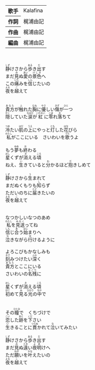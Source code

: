 
<table>
<tbody>
<tr>
<th>歌手</th>
<td>Kalafina</td>
</tr>
<tr>
<th>作詞</th>
<td>梶浦由記</td>
</tr>
<tr>
<th>作曲</th>
<td>梶浦由記</td>
</tr>
<tr>
<th>編曲</th>
<td>梶浦由記</td>
</tr>
</tbody>
</table>
<br>
<br>
<ruby>静<rp>(</rp><rt>しず</rt><rp>)</rp></ruby>けさから<ruby>歩<rp>(</rp><rt>ある</rt><rp>)</rp></ruby>き<ruby>出<rp>(</rp><rt>だ</rt><rp>)</rp></ruby>す<br>
まだ<ruby>見<rp>(</rp><rt>み</rt><rp>)</rp></ruby>ぬ<ruby>愛<rp>(</rp><rt>あい</rt><rp>)</rp></ruby>の<ruby>景色<rp>(</rp><rt>けしき</rt><rp>)</rp></ruby>へ<br>
この<ruby>痛<rp>(</rp><rt>いた</rt><rp>)</rp></ruby>みを<ruby>信<rp>(</rp><rt>しん</rt><rp>)</rp></ruby>じたいの<br>
<ruby>夜<rp>(</rp><rt>よる</rt><rp>)</rp></ruby>を<ruby>越<rp>(</rp><rt>こ</rt><rp>)</rp></ruby>えて<br>
<br>
<br>
<ruby>貴方<rp>(</rp><rt>あなた</rt><rp>)</rp></ruby>が<ruby>触<rp>(</rp><rt>ふ</rt><rp>)</rp></ruby>れた<ruby>胸<rp>(</rp><rt>むね</rt><rp>)</rp></ruby>に<ruby>優<rp>(</rp><rt>やさ</rt><rp>)</rp></ruby>しい<ruby>傷<rp>(</rp><rt>きず</rt><rp>)</rp></ruby>が<ruby>一<rp>(</rp><rt>ひと</rt><rp>)</rp></ruby>つ<br>
<ruby>隠<rp>(</rp><rt>かく</rt><rp>)</rp></ruby>していた<ruby>涙<rp>(</rp><rt>なみだ</rt><rp>)</rp></ruby>が<ruby>紅<rp>(</rp><rt>くれない</rt><rp>)</rp></ruby>に<ruby>零<rp>(</rp><rt>こぼ</rt><rp>)</rp></ruby>れ<ruby>落<rp>(</rp><rt>お</rt><rp>)</rp></ruby>ちて<br>
<br>
<ruby>冷<rp>(</rp><rt>つめ</rt><rp>)</rp></ruby>たい<ruby>肌<rp>(</rp><rt>はだ</rt><rp>)</rp></ruby>の<ruby>上<rp>(</rp><rt>うえ</rt><rp>)</rp></ruby>にやっと<ruby>灯<rp>(</rp><rt>とも</rt><rp>)</rp></ruby>した<ruby>花<rp>(</rp><rt>はな</rt><rp>)</rp></ruby>びら<br>
<ruby>私<rp>(</rp><rt>わたし</rt><rp>)</rp></ruby>がここにいる　さいわいを<ruby>歌<rp>(</rp><rt>うた</rt><rp>)</rp></ruby>うよ<br>
<br>
もう<ruby>夢<rp>(</rp><rt>ゆめ</rt><rp>)</rp></ruby>も<ruby>終<rp>(</rp><rt>お</rt><rp>)</rp></ruby>わる<br>
<ruby>星<rp>(</rp><rt>ほし</rt><rp>)</rp></ruby>くずが<ruby>消<rp>(</rp><rt>き</rt><rp>)</rp></ruby>える<ruby>頃<rp>(</rp><rt>ころ</rt><rp>)</rp></ruby><br>
ねえ、<ruby>生<rp>(</rp><rt>い</rt><rp>)</rp></ruby>きていると<ruby>分<rp>(</rp><rt>わ</rt><rp>)</rp></ruby>かるほど<ruby>抱<rp>(</rp><rt>だ</rt><rp>)</rp></ruby>きしめて<br>
<br>
<ruby>静<rp>(</rp><rt>しず</rt><rp>)</rp></ruby>けさから<ruby>生<rp>(</rp><rt>う</rt><rp>)</rp></ruby>まれて<br>
まだぬくもりも<ruby>知<rp>(</rp><rt>し</rt><rp>)</rp></ruby>らず<br>
ただいのちに<ruby>届<rp>(</rp><rt>とど</rt><rp>)</rp></ruby>きたいの<br>
<ruby>夜<rp>(</rp><rt>よる</rt><rp>)</rp></ruby>を<ruby>越<rp>(</rp><rt>こ</rt><rp>)</rp></ruby>えて<br>
<br>
<br>
なつかしいなつのあめ<br>
<ruby>私<rp>(</rp><rt>わたし</rt><rp>)</rp></ruby>を<ruby>見送<rp>(</rp><rt>みおく</rt><rp>)</rp></ruby>ってね<br>
<ruby>信<rp>(</rp><rt>しん</rt><rp>)</rp></ruby>じ<ruby>合<rp>(</rp><rt>あ</rt><rp>)</rp></ruby>う<ruby>始<rp>(</rp><rt>はじ</rt><rp>)</rp></ruby>まりへ<br>
<ruby>泣<rp>(</rp><rt>な</rt><rp>)</rp></ruby>きながら<ruby>行<rp>(</rp><rt>ゆ</rt><rp>)</rp></ruby>けるように<br>
<br>
よろこびもかなしみも<br>
<ruby>刻<rp>(</rp><rt>きざ</rt><rp>)</rp></ruby>みつけたい<ruby>深<rp>(</rp><rt>ふか</rt><rp>)</rp></ruby>く<br>
<ruby>貴方<rp>(</rp><rt>あなた</rt><rp>)</rp></ruby>とここにいる<br>
さいわいの<ruby>名残<rp>(</rp><rt>なごり</rt><rp>)</rp></ruby>に<br>
<br>
<ruby>星<rp>(</rp><rt>ほし</rt><rp>)</rp></ruby>くずが<ruby>消<rp>(</rp><rt>き</rt><rp>)</rp></ruby>える<ruby>頃<rp>(</rp><rt>ころ</rt><rp>)</rp></ruby><br>
<ruby>初<rp>(</rp><rt>はじ</rt><rp>)</rp></ruby>めて<ruby>見<rp>(</rp><rt>み</rt><rp>)</rp></ruby>る<ruby>光<rp>(</rp><rt>ひかり</rt><rp>)</rp></ruby>の<ruby>中<rp>(</rp><rt>なか</rt><rp>)</rp></ruby>で<br>
<br>
<br>
その<ruby>瞳<rp>(</rp><rt>ひとみ</rt><rp>)</rp></ruby>で　くちづけで<br>
<ruby>恋<rp>(</rp><rt>こい</rt><rp>)</rp></ruby>した<ruby>跡<rp>(</rp><rt>あと</rt><rp>)</rp></ruby>を<ruby>下<rp>(</rp><rt>くだ</rt><rp>)</rp></ruby>さい<br>
<ruby>生<rp>(</rp><rt>い</rt><rp>)</rp></ruby>きることに<ruby>貫<rp>(</rp><rt>つらぬ</rt><rp>)</rp></ruby>かれて<ruby>泣<rp>(</rp><rt>な</rt><rp>)</rp></ruby>いてみたい<br>
<br>
<ruby>静<rp>(</rp><rt>しず</rt><rp>)</rp></ruby>けさから<ruby>歩<rp>(</rp><rt>ある</rt><rp>)</rp></ruby>き<ruby>出<rp>(</rp><rt>だ</rt><rp>)</rp></ruby>す<br>
まだ<ruby>見<rp>(</rp><rt>み</rt><rp>)</rp></ruby>ぬ<ruby>遠<rp>(</rp><rt>とお</rt><rp>)</rp></ruby>い<ruby>夜明<rp>(</rp><rt>よあ</rt><rp>)</rp></ruby>けへ<br>
ただ<ruby>願<rp>(</rp><rt>ねが</rt><rp>)</rp></ruby>いを<ruby>叶<rp>(</rp><rt>かな</rt><rp>)</rp></ruby>えたいの<br>
<ruby>夜<rp>(</rp><rt>よる</rt><rp>)</rp></ruby>を<ruby>越<rp>(</rp><rt>こ</rt><rp>)</rp></ruby>えて
<br>